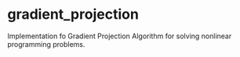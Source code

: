 # gradient_projection
Implementation fo Gradient Projection Algorithm for solving nonlinear programming problems.

